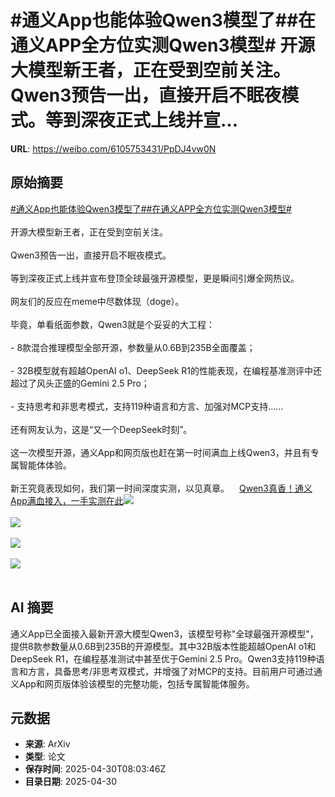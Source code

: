 # #通义App也能体验Qwen3模型了##在通义APP全方位实测Qwen3模型# 开源大模型新王者，正在受到空前关注。Qwen3预告一出，直接开启不眠夜模式。等到深夜正式上线并宣...

**URL**: https://weibo.com/6105753431/PpDJ4vw0N

## 原始摘要

<a href="https://m.weibo.cn/search?containerid=231522type%3D1%26t%3D10%26q%3D%23%E9%80%9A%E4%B9%89App%E4%B9%9F%E8%83%BD%E4%BD%93%E9%AA%8CQwen3%E6%A8%A1%E5%9E%8B%E4%BA%86%23&amp;extparam=%23%E9%80%9A%E4%B9%89App%E4%B9%9F%E8%83%BD%E4%BD%93%E9%AA%8CQwen3%E6%A8%A1%E5%9E%8B%E4%BA%86%23" data-hide=""><span class="surl-text">#通义App也能体验Qwen3模型了#</span></a><a href="https://m.weibo.cn/search?containerid=231522type%3D1%26t%3D10%26q%3D%23%E5%9C%A8%E9%80%9A%E4%B9%89APP%E5%85%A8%E6%96%B9%E4%BD%8D%E5%AE%9E%E6%B5%8BQwen3%E6%A8%A1%E5%9E%8B%23&amp;extparam=%23%E5%9C%A8%E9%80%9A%E4%B9%89APP%E5%85%A8%E6%96%B9%E4%BD%8D%E5%AE%9E%E6%B5%8BQwen3%E6%A8%A1%E5%9E%8B%23" data-hide=""><span class="surl-text">#在通义APP全方位实测Qwen3模型#</span></a> <br><br>开源大模型新王者，正在受到空前关注。<br><br>Qwen3预告一出，直接开启不眠夜模式。<br><br>等到深夜正式上线并宣布登顶全球最强开源模型，更是瞬间引爆全网热议。<br><br>网友们的反应在meme中尽数体现（doge）。<br><br>毕竟，单看纸面参数，Qwen3就是个妥妥的大工程：<br><br>- 8款混合推理模型全部开源，参数量从0.6B到235B全面覆盖；<br><br>- 32B模型就有超越OpenAI o1、DeepSeek R1的性能表现，在编程基准测评中还超过了风头正盛的Gemini 2.5 Pro；<br><br>- 支持思考和非思考模式，支持119种语言和方言、加强对MCP支持……<br><br>还有网友认为，这是“又一个DeepSeek时刻”。<br><br>这一次模型开源，通义App和网页版也赶在第一时间满血上线Qwen3，并且有专属智能体体验。<br><br>新王究竟表现如何，我们第一时间深度实测，以见真章。<a href="https://weibo.cn/sinaurl?u=https%3A%2F%2Fmp.weixin.qq.com%2Fs%2FBOejWe64h4rGBQPORLg0HQ" data-hide=""><span class="url-icon"><img style="width: 1rem;height: 1rem" src="https://h5.sinaimg.cn/upload/2015/09/25/3/timeline_card_small_web_default.png" referrerpolicy="no-referrer"></span><span class="surl-text">Qwen3真香！通义App满血接入，一手实测在此</span></a><img style="" src="https://tvax2.sinaimg.cn/large/006Fd7o3ly1i0yq94bc6vj30u00k0wpt.jpg" referrerpolicy="no-referrer"><br><br><img style="" src="https://tvax3.sinaimg.cn/large/006Fd7o3ly1i0yq974fp0j30xc0p0q75.jpg" referrerpolicy="no-referrer"><br><br><img style="" src="https://tvax4.sinaimg.cn/large/006Fd7o3ly1i0yq9ode3sj30p00jg0xu.jpg" referrerpolicy="no-referrer"><br><br><img style="" src="https://tvax4.sinaimg.cn/large/006Fd7o3ly1i0yqa8kfnlj30u01uoagf.jpg" referrerpolicy="no-referrer"><br><br>

## AI 摘要

通义App已全面接入最新开源大模型Qwen3，该模型号称"全球最强开源模型"，提供8款参数量从0.6B到235B的开源模型。其中32B版本性能超越OpenAI o1和DeepSeek R1，在编程基准测试中甚至优于Gemini 2.5 Pro。Qwen3支持119种语言和方言，具备思考/非思考双模式，并增强了对MCP的支持。目前用户可通过通义App和网页版体验该模型的完整功能，包括专属智能体服务。

## 元数据

- **来源**: ArXiv
- **类型**: 论文
- **保存时间**: 2025-04-30T08:03:46Z
- **目录日期**: 2025-04-30
